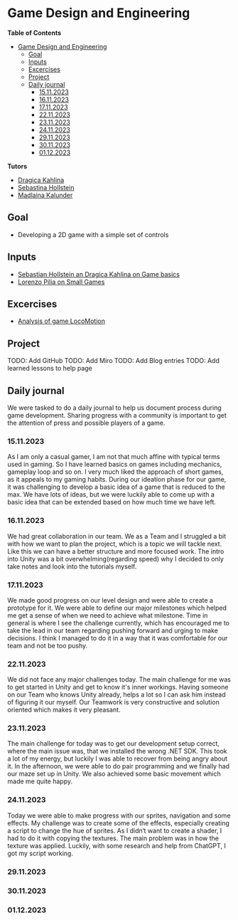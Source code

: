 # Game Design and Engineering

**Table of Contents**
- [Game Design and Engineering](#game-design-and-engineering)
  - [Goal](#goal)
  - [Inputs](#inputs)
  - [Excercises](#excercises)
  - [Project](#project)
  - [Daily journal](#daily-journal)
    - [15.11.2023](#15112023)
    - [16.11.2023](#16112023)
    - [17.11.2023](#17112023)
    - [22.11.2023](#22112023)
    - [23.11.2023](#23112023)
    - [24.11.2023](#24112023)
    - [29.11.2023](#29112023)
    - [30.11.2023](#30112023)
    - [01.12.2023](#01122023)

**Tutors**
- [Dragica Kahlina](https://ch.linkedin.com/in/dragicakahlina)
- [Sebastina Hollstein](https://www.linkedin.com/in/sebastian-mittag/)
- [Madlaina Kalunder](https://www.linkedin.com/in/madlaina-kalunder/?originalSubdomain=ch)

## Goal

- Developing a 2D game with a simple set of controls

## Inputs

- [Sebastian Hollstein an Dragica Kahlina on Game basics](inputs/basics)
- [Lorenzo Pilia on Small Games](inputs/smallgames)

## Excercises

- [Analysis of game LocoMotion](locomotionanalysis)

## Project

TODO: Add GitHub
TODO: Add Miro
TODO: Add Blog entries
TODO: Add learned lessons to help page

## Daily journal
We were tasked to do a daily journal to help us document process during game development. Sharing progress with a community is important to get the attention of press and possible players of a game.

### 15.11.2023
As I am only a casual gamer, I am not that much affine with typical terms used in gaming. So I have learned basics on games including mechanics, gameplay loop and so on. I very much liked the approach of short games, as it appeals to my gaming habits. During our ideation phase for our game, it was challenging to develop a basic idea of a game that is reduced to the max. We have lots of ideas, but we were luckily able to come up with a basic idea that can be extended based on how much time we have left.

### 16.11.2023
We had great collaboration in our team. We as a Team and I struggled a bit with how we want to plan the project, which is a topic we will tackle next. Like this we can have a better structure and more focused work. The intro into Unity was a bit overwhelming(regarding speed) why I decided to only take notes and look into the tutorials myself.

### 17.11.2023
We made good progress on our level design and were able to create a prototype for it. We were able to define our major milestones which helped me get a sense of when we need to achieve what milestone. Time in general is where I see the challenge currently, which has encouraged me to take the lead in our team regarding pushing forward and urging to make decisions. I think I managed to do it in a way that it was comfortable for our team and not be too pushy.

### 22.11.2023
We did not face any major challenges today. The main challenge for me was to get started in Unity and get to know it's inner workings. Having someone on our Team who knows Unity already, helps a lot so I can ask him instead of figuring it our myself. Our Teamwork is very constructive and solution oriented which makes it very pleasant.

### 23.11.2023
The main challenge for today was to get our development setup correct, where the main issue was, that we installed the wrong .NET SDK. This took a lot of my energy, but luckily I was able to recover from being angry about it. In the afternoon, we were able to do pair programming and we finally had our maze set up in Unity. We also achieved some basic movement which made me quite happy.

### 24.11.2023
Today we were able to make progress with our sprites, navigation and some effects. My challenge was to create some of the effects, especially creating a script to change the hue of sprites. As I didn‘t want to create a shader, I had to do it with copying the textures. The main problem was in how the texture was applied. Luckily, with some research and help from ChatGPT, I got my script working.

### 29.11.2023
### 30.11.2023
### 01.12.2023